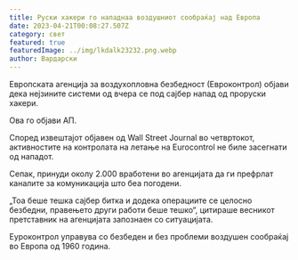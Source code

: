 ```yaml
---
title: Руски хакери го нападнаа воздушниот сообраќај над Европа
date: 2023-04-21T00:08:27.507Z
category: свет
featured: true
featuredImage: ../img/lkdalk23232.png.webp
author: Вардарски
---
```


Европската агенција за воздухопловна безбедност (Евроконтрол) објави дека нејзините системи од вчера се под сајбер напад од проруски хакери.

Ова го објави АП.

Според извештајот објавен од Wall Street Journal во четвртокот, активностите на контролата на летање на Eurocontrol не биле засегнати од нападот.

Сепак, принуди околу 2.000 вработени во агенцијата да ги префрлат каналите за комуникација што беа погодени.

„Тоа беше тешка сајбер битка и додека операциите се целосно безбедни, правењето други работи беше тешко“, цитираше весникот претставник на агенцијата запознаен со ситуацијата.

Еуроконтрол управува со безбеден и без проблеми воздушен сообраќај во Европа од 1960 година.
